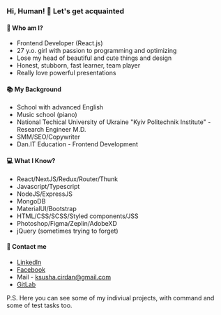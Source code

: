 ### Hi, Human! 👋 Let's get acquainted

#### 👩 Who am I?
- Frontend Developer (React.js)
- 27 y.o. girl with passion to programming and optimizing
- Lose my head of beautiful and cute things and design
- Honest, stubborn, fast learner, team player
- Really love powerful presentations

#### 📚 My Background
- School with advanced English
- Music school (piano)
- National Techical University of Ukraine "Kyiv Politechnik Institute" - Research Engineer M.D.
- SMM/SEO/Copywriter
- Dan.IT Education - Frontend Development 

#### 💻 What I Know?
- React/NextJS/Redux/Router/Thunk
- Javascript/Typescript
- NodeJS/ExpressJS
- MongoDB
- MaterialUI/Bootstrap
- HTML/CSS/SCSS/Styled components/JSS
- Photoshop/Figma/Zeplin/AdobeXD
- jQuery (sometimes trying to forget)

#### 📱 Contact me
- [LinkedIn](https://www.linkedin.com/in/oksana-kirdan)
- [Facebook](https://www.facebook.com/profile.php?id=100011399554061)
- Mail - ksusha.cirdan@gmail.com
- [GitLab](https://gitlab.com/nayaCirdan)

P.S. Here you can see some of my indiviual projects, with command and some of test tasks too.
<!--
**nayacirdan/nayacirdan** is a ✨ _special_ ✨ repository because its `README.md` (this file) appears on your GitHub profile.
